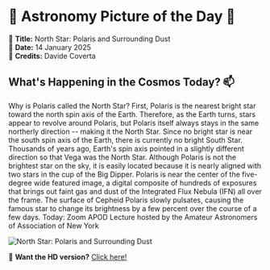 # 🌌 **Astronomy Picture of the Day** 🌌

🔭 **Title:** North Star: Polaris and Surrounding Dust  
📅 **Date:** 14 January 2025  
📸 **Credits:** 
Davide Coverta
  

## **What's Happening in the Cosmos Today?** 📫

Why is Polaris called the North Star? First, Polaris is the nearest bright star toward the north spin axis of the Earth.  Therefore, as the Earth turns, stars appear to revolve around Polaris, but Polaris itself always stays in the same northerly direction -- making it the North Star.  Since no bright star is near the south spin axis of the Earth, there is currently no bright South Star.  Thousands of years ago, Earth's spin axis pointed in a slightly different direction so that Vega was the North Star.  Although Polaris is not the brightest star on the sky, it is easily located because it is nearly aligned with two stars in the cup of the Big Dipper. Polaris is near the center of the five-degree wide featured image, a digital composite of hundreds of exposures that brings out faint gas and dust of the Integrated Flux Nebula (IFN) all over the frame. The surface of Cepheid Polaris slowly pulsates, causing the famous star to change its brightness by a few percent over the course of a few days.    Today: Zoom APOD Lecture hosted by the Amateur Astronomers of Association of New York


![North Star: Polaris and Surrounding Dust](https://apod.nasa.gov/apod/image/2501/PolarisIfn_Coverta_960.jpg)

🌠 **Want the HD version?** [Click here!](https://apod.nasa.gov/apod/image/2501/PolarisIfn_Coverta_3050.jpg)
